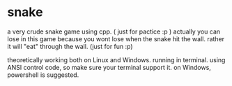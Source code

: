 # snake
a very crude snake game using cpp. ( just for pactice :p )
actually you can lose in this game because you wont lose when the snake hit the wall. rather it will "eat" through the wall.
(just for fun :p)

theoretically working both on Linux and Windows.
running in terminal. using ANSI control code, so make sure your terminal support it. on Windows, powershell is suggested.
